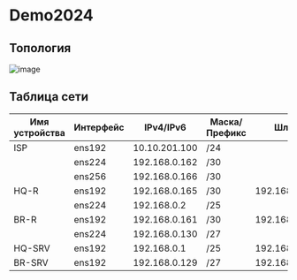 # Demo2024
## Топология
![image](https://github.com/MaximSSA39/Demo2024---1/assets/148869340/6b1b5fc4-1b75-43c4-b22c-d407e33d3e2f)


## Таблица сети
| Имя устройства | Интерфейс      | IPv4/IPv6      | Маска/Префикс       | Шлюз           |
| -------------- | -------------- | -------------- | ------------------- | -------------- |
| ISP            |      ens192    | 10.10.201.100  | /24                 |                |
|                |      ens224    | 192.168.0.162  | /30                 |                |
|                |      ens256    | 192.168.0.166  | /30                 |                |
| HQ-R           |      ens192    | 192.168.0.165  | /30                 | 192.168.0.166  |
|                |      ens224    | 192.168.0.2    | /25                 |                |
| BR-R           |      ens192    | 192.168.0.161  | /30                 | 192.168.0.162  |
|                |      ens224    | 192.168.0.130  | /27                 |                |
| HQ-SRV         |      ens192    | 192.168.0.1    | /25                 | 192.168.0.2    |
| BR-SRV         |      ens192    | 192.168.0.129  | /27                 | 192.168.0.130  |
